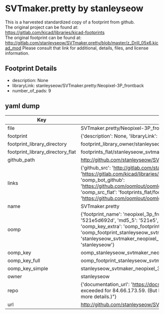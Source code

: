 # SVTmaker.pretty by stanleyseow  
This is a harvested standardized copy of a footprint from github.  
The original project can be found at:  
https://gitlab.com/kicad/libraries/kicad-footprints  
The original footprint can be found at:
http://gitlab.com/stanleyseow/SVTmaker.pretty/blob/master/z_Drill_05x6.kicad_mod
Please consult that link for additional, details, files, and license information.  
## Footprint Details
* description: None  
* libraryLink: stanleyseow/SVTmaker.pretty:Neopixel-3P_frontback  
* number_of_pads: 9  
## yaml dump  
| Key | Value |  
| --- | --- |  
| file | SVTmaker.pretty/Neopixel-3P_frontback.kicad_mod |  
| footprint | {'description': None, 'libraryLink': 'stanleyseow/SVTmaker.pretty:Neopixel-3P_frontback', 'number_of_pads': 9} |  
| footprint_library_directory | footprint_library_owner/stanleyseow_SVTmaker.pretty |  
| footprint_library_directory_flat | footprints_flat/stanleyseow_svtmaker_neopixel_3p_frontback/working |  
| github_path | http://github.com/stanleyseow/SVTmaker.pretty/blob/master/Neopixel-3P_frontback.kicad_mod |  
| links | {'github_src': 'http://gitlab.com/stanleyseow/SVTmaker.pretty/blob/master/z_Drill_05x6.kicad_mod', 'github_src_repo': 'https://gitlab.com/kicad/libraries/kicad-footprints', 'oomp_bot': 'footprints/stanleyseow_svtmaker_neopixel_3p_frontback/working', 'oomp_bot_github': 'https://github.com/oomlout/oomlout_oomp_footprint_bot/tree/main/footprints/stanleyseow_svtmaker_neopixel_3p_frontback/working', 'oomp_src_flat': 'footprints_flat/footprints_flat/stanleyseow_svtmaker_neopixel_3p_frontback/working', 'oomp_src_flat_github': 'https://github.com/oomlout/oomlout_oomp_footprint_src/tree/main/footprints_flat/stanleyseow_svtmaker_neopixel_3p_frontback/working'} |  
| name | SVTmaker.pretty |  
| oomp | {'footprint_name': 'neopixel_3p_frontback', 'library_name': 'svtmaker', 'md5': '521e5d692d3eb7a364bd7896dac572a2', 'md5_10': '521e5d692d', 'md5_5': '521e5', 'md5_6': '521e5d', 'oomp_key': 'oomp_stanleyseow_svtmaker_neopixel_3p_frontback', 'oomp_key_extra': 'oomp_footprint_stanleyseow_svtmaker_neopixel_3p_frontback', 'oomp_key_full': 'oomp_footprint_stanleyseow_svtmaker_neopixel_3p_frontback_521e5d', 'oomp_key_simple': 'stanleyseow_svtmaker_neopixel_3p_frontback', 'original_filename': 'SVTmaker.pretty/Neopixel-3P_frontback.kicad_mod', 'owner_name': 'stanleyseow'} |  
| oomp_key | oomp_stanleyseow_svtmaker_neopixel_3p_frontback |  
| oomp_key_full | oomp_footprint_stanleyseow_svtmaker_neopixel_3p_frontback |  
| oomp_key_simple | stanleyseow_svtmaker_neopixel_3p_frontback |  
| owner | stanleyseow |  
| repo | {'documentation_url': 'https://docs.github.com/rest/overview/resources-in-the-rest-api#rate-limiting', 'message': "API rate limit exceeded for 84.66.173.59. (But here's the good news: Authenticated requests get a higher rate limit. Check out the documentation for more details.)"} |  
| url | http://github.com/stanleyseow/SVTmaker.pretty |  

